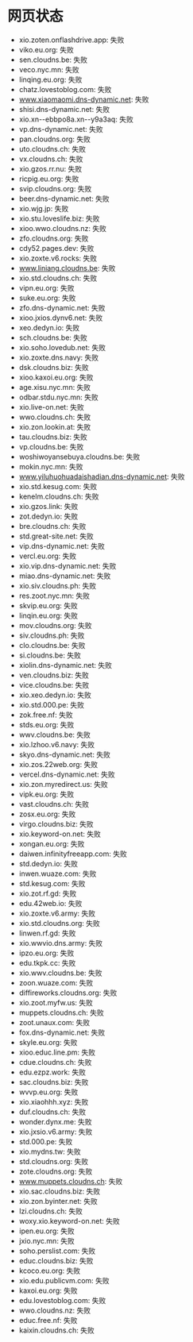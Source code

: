 # 网页状态
- xio.zoten.onflashdrive.app: 失败
- viko.eu.org: 失败
- sen.cloudns.be: 失败
- veco.nyc.mn: 失败
- linqing.eu.org: 失败
- chatz.lovestoblog.com: 失败
- www.xiaomaomi.dns-dynamic.net: 失败
- shisi.dns-dynamic.net: 失败
- xio.xn--ebbpo8a.xn--y9a3aq: 失败
- vp.dns-dynamic.net: 失败
- pan.cloudns.org: 失败
- uto.cloudns.ch: 失败
- vx.cloudns.ch: 失败
- xio.gzos.rr.nu: 失败
- ricpig.eu.org: 失败
- svip.cloudns.org: 失败
- beer.dns-dynamic.net: 失败
- xio.wjg.jp: 失败
- xio.stu.loveslife.biz: 失败
- xioo.wwo.cloudns.nz: 失败
- zfo.cloudns.org: 失败
- cdy52.pages.dev: 失败
- xio.zoxte.v6.rocks: 失败
- www.liniang.cloudns.be: 失败
- xio.std.cloudns.ch: 失败
- vipn.eu.org: 失败
- suke.eu.org: 失败
- zfo.dns-dynamic.net: 失败
- xioo.jxios.dynv6.net: 失败
- xeo.dedyn.io: 失败
- sch.cloudns.be: 失败
- xio.soho.lovedub.net: 失败
- xio.zoxte.dns.navy: 失败
- dsk.cloudns.biz: 失败
- xioo.kaxoi.eu.org: 失败
- age.xisu.nyc.mn: 失败
- odbar.stdu.nyc.mn: 失败
- xio.live-on.net: 失败
- wwo.cloudns.ch: 失败
- xio.zon.lookin.at: 失败
- tau.cloudns.biz: 失败
- vp.cloudns.be: 失败
- woshiwoyansebuya.cloudns.be: 失败
- mokin.nyc.mn: 失败
- www.yiluhuohuadaishadian.dns-dynamic.net: 失败
- xio.std.kesug.com: 失败
- kenelm.cloudns.ch: 失败
- xio.gzos.link: 失败
- zot.dedyn.io: 失败
- bre.cloudns.ch: 失败
- std.great-site.net: 失败
- vip.dns-dynamic.net: 失败
- vercl.eu.org: 失败
- xio.vip.dns-dynamic.net: 失败
- miao.dns-dynamic.net: 失败
- xio.siv.cloudns.ph: 失败
- res.zoot.nyc.mn: 失败
- skvip.eu.org: 失败
- linqin.eu.org: 失败
- mov.cloudns.org: 失败
- siv.cloudns.ph: 失败
- clo.cloudns.be: 失败
- si.cloudns.be: 失败
- xiolin.dns-dynamic.net: 失败
- ven.cloudns.biz: 失败
- vice.cloudns.be: 失败
- xio.xeo.dedyn.io: 失败
- xio.std.000.pe: 失败
- zok.free.nf: 失败
- stds.eu.org: 失败
- wwv.cloudns.be: 失败
- xio.lzhoo.v6.navy: 失败
- skyo.dns-dynamic.net: 失败
- xio.zos.22web.org: 失败
- vercel.dns-dynamic.net: 失败
- xio.zon.myredirect.us: 失败
- vipk.eu.org: 失败
- vast.cloudns.ch: 失败
- zosx.eu.org: 失败
- virgo.cloudns.biz: 失败
- xio.keyword-on.net: 失败
- xongan.eu.org: 失败
- daiwen.infinityfreeapp.com: 失败
- std.dedyn.io: 失败
- inwen.wuaze.com: 失败
- std.kesug.com: 失败
- xio.zot.rf.gd: 失败
- edu.42web.io: 失败
- xio.zoxte.v6.army: 失败
- xio.std.cloudns.org: 失败
- linwen.rf.gd: 失败
- xio.wwvio.dns.army: 失败
- ipzo.eu.org: 失败
- edu.tkpk.cc: 失败
- xio.wwv.cloudns.be: 失败
- zoon.wuaze.com: 失败
- diffireworks.cloudns.org: 失败
- xio.zoot.myfw.us: 失败
- muppets.cloudns.ch: 失败
- zoot.unaux.com: 失败
- fox.dns-dynamic.net: 失败
- skyle.eu.org: 失败
- xioo.educ.line.pm: 失败
- cdue.cloudns.ch: 失败
- edu.ezpz.work: 失败
- sac.cloudns.biz: 失败
- wvvp.eu.org: 失败
- xio.xiaohhh.xyz: 失败
- duf.cloudns.ch: 失败
- wonder.dynx.me: 失败
- xio.jxsio.v6.army: 失败
- std.000.pe: 失败
- xio.mydns.tw: 失败
- std.cloudns.org: 失败
- zote.cloudns.org: 失败
- www.muppets.cloudns.ch: 失败
- xio.sac.cloudns.biz: 失败
- xio.zon.byinter.net: 失败
- lzi.cloudns.ch: 失败
- woxy.xio.keyword-on.net: 失败
- ipen.eu.org: 失败
- jxio.nyc.mn: 失败
- soho.perslist.com: 失败
- educ.cloudns.biz: 失败
- kcoco.eu.org: 失败
- xio.edu.publicvm.com: 失败
- kaxoi.eu.org: 失败
- edu.lovestoblog.com: 失败
- wwo.cloudns.nz: 失败
- educ.free.nf: 失败
- kaixin.cloudns.ch: 失败
